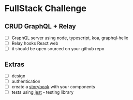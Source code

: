 # FullStack Challenge

## CRUD GraphQL + Relay
- [ ] GraphQL server using node, typescript, koa, graphql-helix
- [ ] Relay hooks React web
- [ ] it should be open sourced on your github repo

## Extras
- [ ] design
- [ ] authentication
- [ ] create a [storybook] with your components
- [ ] tests using [jest] - testing library

[storybook]: https://github.com/storybooks/storybook
[jest]: https://jest-everywhere.now.sh
[Github]: https://developer.github.com/v4/

